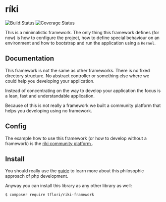 # ríki

[![Build Status](https://travis-ci.org/tflori/riki-framework.svg?branch=master)](https://travis-ci.org/tflori/riki-framework)
[![Coverage Status](https://coveralls.io/repos/github/tflori/riki-framework/badge.svg?branch=master)](https://coveralls.io/github/tflori/riki-framework?branch=master)

This is a minimalistic framework. The only thing this framework defines (for now) is how to configure the project,
how to define special behaviour on an environment and how to bootstrap and run the application using a `Kernel`.

## Documentation

This framework is not the same as other frameworks. There is no fixed directory structure. No abstract controller or
something else where we could help you developing your application.

Instead of concentrating on the way to develop your application the focus is a lean, fast and understandable
application.

Because of this is not really a framework we built a community platform that helps you developing using no framework.

## Config

The example how to use this framework (or how to develop without a framework) is the [ríki community platform
](https://github.com/tflori/riki-community).

## Install

You should really use the [guide](https://riki.w00tserver.org) to learn more about this philosophic approach of php
development.

Anyway you can install this library as any other library as well: 

```console
$ composer require tflori/riki-framework
```
